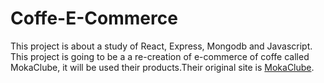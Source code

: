 # Coffe-E-Commerce
This project is about a study of React, Express, Mongodb and Javascript. This project is going to be a a re-creation of e-commerce of coffe called MokaClube, it will be used their products.Their original site is [MokaClube](https://www.mokaclube.com.br/?gclid=Cj0KCQjwpImTBhCmARIsAKr58czIRXUsbuZ80BUDoM_U_sGbV5m1-0qilaLzO2H2w6qEx_RDaWHgHoUaAo0KEALw_wcB).
